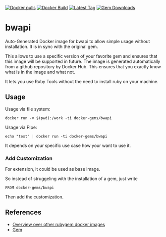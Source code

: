 [![Docker pulls](https://img.shields.io/docker/pulls/rubygem/bwapi.svg)](https://hub.docker.com/r/rubygem/bwapi/)
[![Docker Build](https://img.shields.io/docker/automated/rubygem/bwapi.svg)](https://hub.docker.com/r/rubygem/bwapi/)
[![Latest Tag](https://img.shields.io/github/tag/docker-rubygem/bwapi.svg)](https://hub.docker.com/r/rubygem/bwapi/)
[![Gem Downloads](https://img.shields.io/gem/dt/bwapi.svg)](https://rubygems.org/gems/bwapi/)
# bwapi

Auto-Generated Docker image for bwapi to allow simple usage without installation.
It is in sync with the original gem.

This allows to use a specific version of your favorite gem and ensures that this image will be supported in future.
The image is generated automatically from a github repository by Docker Hub.
This ensures that you exactly know what is in the image and what not.

It lets you use Ruby Tools without the need to install ruby on your machine.

## Usage

Usage via file system:

`docker run -v $(pwd):/work -ti docker-gems/bwapi`

Usage via Pipe:

`echo "test" | docker run -ti docker-gems/bwapi`

It depends on your specific use case how your want to use it.

### Add Customization

For extension, it could be used as base image.

So instead of struggeling with the installation of a gem, just write

`FROM docker-gems/bwapi`

Then add the customization.

## References

 - [Overview over other rubygem docker images](https://github.com/thinkbot/docker-rubygem)
 - [Gem](https://rubygems.org/gems/bwapi/)
